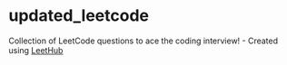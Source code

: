 # updated_leetcode
Collection of LeetCode questions to ace the coding interview! - Created using [LeetHub](https://github.com/QasimWani/LeetHub)

